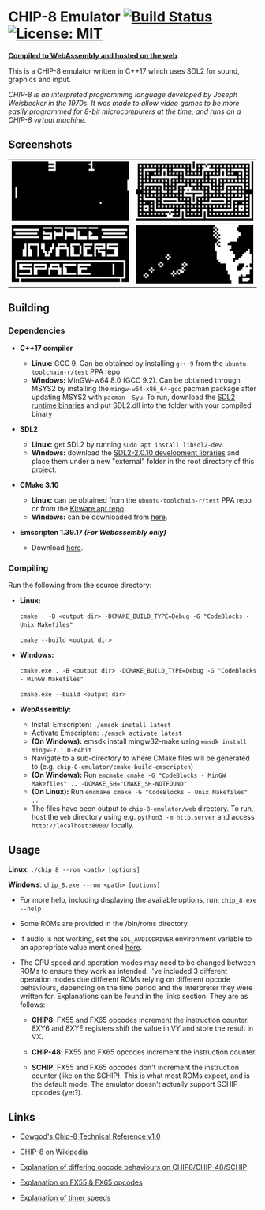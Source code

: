 # CHIP-8 Emulator [![Build Status](https://travis-ci.com/dominikrys/chip-8-emulator.svg?branch=master)](https://travis-ci.com/dominikrys/chip-8-emulator) [![License: MIT](https://img.shields.io/badge/License-MIT-blue.svg)](https://opensource.org/licenses/MIT)

[**Compiled to WebAssembly and hosted on the web**](http://dominikrys.com/chip-8).

This is a CHIP-8 emulator written in C++17 which uses SDL2 for sound, graphics and input. 

*CHIP-8 is an interpreted programming language developed by Joseph Weisbecker in the 1970s. It was made to allow video games to be more easily programmed for 8-bit microcomputers at the time, and runs on a CHIP-8 virtual machine.*

## Screenshots

|           ![Pong](docs/img/pong.png)           |     ![Blinky](docs/img/blinky.png)     |
| :--------------------------------------------: | :------------------------------------: |
| ![Space Invaders](docs/img/space_invaders.png) | ![Trip8 Demo](docs/img/trip8_demo.png) |

## Building

### Dependencies

- **C++17 compiler**

  - **Linux:** GCC 9. Can be obtained by installing `g++-9` from the `ubuntu-toolchain-r/test` PPA repo.
  - **Windows:** MinGW-w64 8.0 (GCC 9.2). Can be obtained through MSYS2 by installing the `mingw-w64-x86_64-gcc` pacman package after updating MSYS2 with `pacman -Syu`. To run, download the [SDL2 runtime binaries](https://www.libsdl.org/download-2.0.php) and put SDL2.dll into the folder with your compiled binary

- **SDL2**

  - **Linux:** get SDL2 by running `sudo apt install libsdl2-dev`.
  - **Windows:** download the [SDL2-2.0.10 development libraries](https://www.libsdl.org/download-2.0.php) and place them under a new "external" folder in the root directory of this project.

- **CMake 3.10**

  - **Linux:** can be obtained from the `ubuntu-toolchain-r/test` PPA repo or from the [Kitware apt repo](https://apt.kitware.com/).
  - **Windows:** can be downloaded from [here](https://cmake.org/download/).

- **Emscripten 1.39.17 _(For Webassembly only)_**
  - Download [here](https://emscripten.org/docs/getting_started/downloads.html).

### Compiling

Run the following from the source directory:

- **Linux:**

  `cmake . -B <output dir> -DCMAKE_BUILD_TYPE=Debug -G "CodeBlocks - Unix Makefiles"`

  `cmake --build <output dir>`

- **Windows:**

  `cmake.exe . -B <output dir> -DCMAKE_BUILD_TYPE=Debug -G "CodeBlocks - MinGW Makefiles"`

  `cmake.exe --build <output dir>`

- **WebAssembly:**

  - Install Emscripten: `./emsdk install latest`
  - Activate Emscripten: `./emsdk activate latest`
  - **(On Windows):** emsdk install mingw32-make using `emsdk install mingw-7.1.0-64bit`
  - Navigate to a sub-directory to where CMake files will be generated to (e.g. `chip-8-emulator/cmake-build-emscripten`)
  - **(On Windows):** Run `emcmake cmake -G "CodeBlocks - MinGW Makefiles" .. -DCMAKE_SH="CMAKE_SH-NOTFOUND"`
  - **(On Linux):** Run `emcmake cmake -G "CodeBlocks - Unix Makefiles" ..`
  - The files have been output to `chip-8-emulator/web` directory. To run, host the `web` directory using e.g. `python3 -m http.server` and access `http://localhost:8000/` locally.

## Usage

**Linux**: `./chip_8 --rom <path> [options]`

**Windows**: `chip_8.exe --rom <path> [options]`

- For more help, including displaying the available options, run: `chip_8.exe --help`

- Some ROMs are provided in the /bin/roms directory.

- If audio is not working, set the `SDL_AUDIODRIVER` environment variable to an appropriate value mentioned [here](https://wiki.libsdl.org/FAQUsingSDL).

- The CPU speed and operation modes may need to be changed between ROMs to ensure they work as intended. I've included 3 different operation modes due different ROMs relying on different opcode behaviours, depending on the time period and the interpreter they were written for. Explanations can be found in the links section. They are as follows:

  - **CHIP8**: FX55 and FX65 opcodes increment the instruction counter. 8XY6 and 8XYE registers shift the value in VY and store the result in VX.

  - **CHIP-48**: FX55 and FX65 opcodes increment the instruction counter.

  - **SCHIP**: FX55 and FX65 opcodes don't increment the instruction counter (like on the SCHIP). This is what most ROMs expect, and is the default mode. The emulator doesn't actually support SCHIP opcodes (yet?).

## Links

- [Cowgod's Chip-8 Technical Reference v1.0](http://devernay.free.fr/hacks/chip8/C8TECH10.HTM)

- [CHIP-8 on Wikipedia](https://en.wikipedia.org/wiki/CHIP-8)

- [Explanation of differing opcode behaviours on CHIP8/CHIP-48/SCHIP](https://www.reddit.com/r/programming/comments/3ca4ry/writing_a_chip8_interpreteremulator_in_c14_10/csuepjm/)

- [Explanation on FX55 & FX65 opcodes](https://github.com/Chromatophore/HP48-Superchip/blob/master/investigations/quirk_i.md)

- [Explanation of timer speeds](<https://github.com/AfBu/haxe-CHIP-8-emulator/wiki/(Super)CHIP-8-Secrets#speed-of-emulation>)
